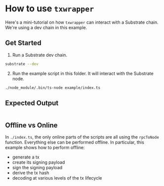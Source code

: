 # How to use `txwrapper`

Here's a mini-tutorial on how `txwrapper` can interact with a Substrate chain. We're using a dev chain in this example.

## Get Started

1. Run a Substrate dev chain.

```bash
substrate --dev
```

2. Run the example script in this folder. It will interact with the Substrate node.

```bash
./node_module/.bin/ts-node example/index.ts
```

## Expected Output

```

```

## Offline vs Online

In `./index.ts`, the only online parts of the scripts are all using the `rpcToNode` function. Everything else can be performed offline. In particular, this example shows how to perform offline:

- generate a tx
- create its signing payload
- sign the signing payload
- derive the tx hash
- decoding at various levels of the tx lifecycle
